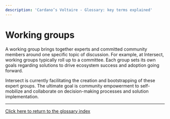 ```yaml
---
description: 'Cardano’s Voltaire - Glossary: key terms explained'
---
```


# Working groups

A working group brings together experts and committed community members around one specific topic of discussion. For example, at Intersect, working groups typically roll up to a committee. Each group sets its own goals regarding solutions to drive ecosystem success and adoption going forward.&#x20;

Intersect is currently facilitating the creation and bootstrapping of these expert groups. The ultimate goal is community empowerment to self-mobilize and collaborate on decision-making processes and solution implementation.

***

[Click here to return to the glossary index](../../../cardano/cardano-governance/key-terms/general-glossary/)
